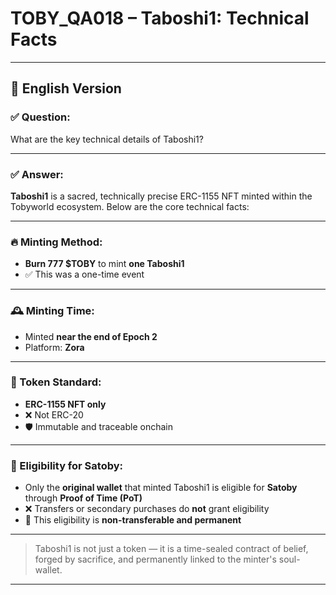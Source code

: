 
# TOBY_QA018 – Taboshi1: Technical Facts

---

## 📜 English Version

### ✅ Question:
What are the key technical details of Taboshi1?

---

### ✅ Answer:

**Taboshi1** is a sacred, technically precise ERC-1155 NFT minted within the Tobyworld ecosystem. Below are the core technical facts:

---

### 🔥 Minting Method:
- **Burn 777 $TOBY** to mint **one Taboshi1**
- ✅ This was a one-time event

---

### 🕰️ Minting Time:
- Minted **near the end of Epoch 2**
- Platform: **Zora**

---

### 🧾 Token Standard:
- **ERC-1155 NFT only**
- ❌ Not ERC-20
- 🛡️ Immutable and traceable onchain

---

### 🧬 Eligibility for Satoby:
- Only the **original wallet** that minted Taboshi1 is eligible for **Satoby** through **Proof of Time (PoT)**
- ❌ Transfers or secondary purchases do **not** grant eligibility
- 🧠 This eligibility is **non-transferable and permanent**

---

> Taboshi1 is not just a token — it is a time-sealed contract of belief, forged by sacrifice, and permanently linked to the minter's soul-wallet.

---


